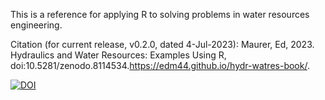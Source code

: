 This is a reference for applying R to solving problems in water resources engineering. 

Citation (for current release, v0.2.0, dated 4-Jul-2023): 
Maurer, Ed, 2023. Hydraulics and Water Resources: Examples Using R, doi:10.5281/zenodo.8114534.<https://edm44.github.io/hydr-watres-book/>.


[![DOI](https://zenodo.org/badge/549892820.svg)](https://zenodo.org/badge/latestdoi/549892820)

